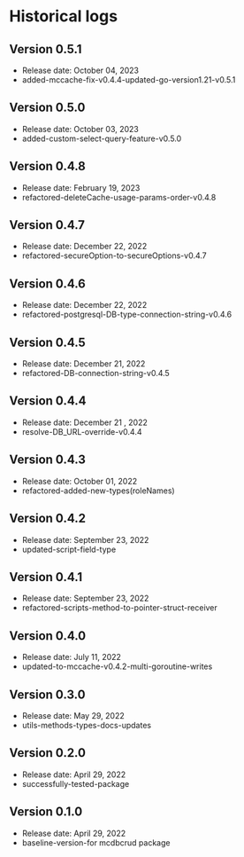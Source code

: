 # Historical logs

## Version 0.5.1

- Release date: October 04, 2023
- added-mccache-fix-v0.4.4-updated-go-version1.21-v0.5.1

## Version 0.5.0

- Release date: October 03, 2023
- added-custom-select-query-feature-v0.5.0

## Version 0.4.8

- Release date: February 19, 2023
- refactored-deleteCache-usage-params-order-v0.4.8

## Version 0.4.7

- Release date: December 22, 2022
- refactored-secureOption-to-secureOptions-v0.4.7

## Version 0.4.6

- Release date: December 22, 2022
- refactored-postgresql-DB-type-connection-string-v0.4.6

## Version 0.4.5

- Release date: December 21, 2022
- refactored-DB-connection-string-v0.4.5

## Version 0.4.4

- Release date: December 21 , 2022
- resolve-DB_URL-override-v0.4.4

## Version 0.4.3

- Release date: October 01, 2022
- refactored-added-new-types(roleNames)

## Version 0.4.2

- Release date: September 23, 2022
- updated-script-field-type

## Version 0.4.1

- Release date: September 23, 2022
- refactored-scripts-method-to-pointer-struct-receiver


## Version 0.4.0

- Release date: July 11, 2022
- updated-to-mccache-v0.4.2-multi-goroutine-writes

## Version 0.3.0

- Release date: May 29, 2022
- utils-methods-types-docs-updates

## Version 0.2.0

- Release date: April 29, 2022
- successfully-tested-package

## Version 0.1.0

- Release date: April 29, 2022
- baseline-version-for mcdbcrud package
